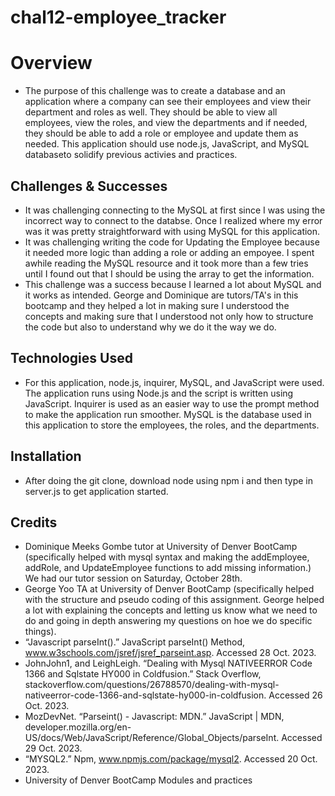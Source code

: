 # chal12-employee_tracker
# Overview
- The purpose of this challenge was to create a database and an application where a company can see their employees and view their department and roles as well. They should be able to view all employees, view the roles, and view the departments and if needed, they should be able to add a role or employee and update them as needed. This application should use node.js, JavaScript, and MySQL databaseto solidify previous activies and practices. 
## Challenges & Successes
- It was challenging connecting to the MySQL at first since I was using the incorrect way to connect to the databse. Once I realized where my error was it was pretty straightforward with using MySQL for this application. 
- It was challenging writing the code for Updating the Employee because it needed more logic than adding a role or adding an empoyee. I spent awhile reading the MySQL resource and it took more than a few tries until I found out that I should be using the array to get the information. 
- This challenge was a success because I learned a lot about MySQL and it works as intended. George and Dominique are tutors/TA's in this bootcamp and they helped a lot in making sure I understood the concepts and making sure that I understood not only how to structure the code but also to understand why we do it the way we do. 
## Technologies Used
- For this application, node.js, inquirer, MySQL, and JavaScript were used. The application runs using Node.js and the script is written using JavaScript. Inquirer is used as an easier way to use the prompt method to make the application run smoother. MySQL is the database used in this application to store the employees, the roles, and the departments. 
## Installation 
- After doing the git clone, download node using npm i and then type in server.js to get application started. 
## Credits
- Dominique Meeks Gombe tutor at University of Denver BootCamp (specifically helped with mysql syntax and making the addEmployee, addRole, and UpdateEmployee functions to add missing information.) We had our tutor session on Saturday, October 28th.
- George Yoo TA at University of Denver BootCamp (specifically helped with the structure and pseudo coding of this assignment. George helped a lot with explaining the concepts and letting us know what we need to do and going in depth answering my questions on hoe we do specific things).
- “Javascript parseInt().” JavaScript parseInt() Method, www.w3schools.com/jsref/jsref_parseint.asp. Accessed 28 Oct. 2023. 
- JohnJohn1, and LeighLeigh. “Dealing with Mysql NATIVEERROR Code 1366 and Sqlstate HY000 in Coldfusion.” Stack Overflow, stackoverflow.com/questions/26788570/dealing-with-mysql-nativeerror-code-1366-and-sqlstate-hy000-in-coldfusion. Accessed 26 Oct. 2023. 
- MozDevNet. “Parseint() - Javascript: MDN.” JavaScript | MDN, developer.mozilla.org/en-US/docs/Web/JavaScript/Reference/Global_Objects/parseInt. Accessed 29 Oct. 2023. 
- “MYSQL2.” Npm, www.npmjs.com/package/mysql2. Accessed 20 Oct. 2023. 
- University of Denver BootCamp Modules and practices
